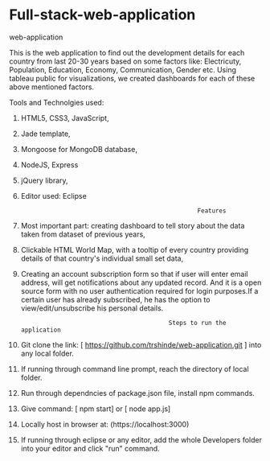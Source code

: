 # Full-stack-web-application
web-application


This is the web application to find out the development details for each country from 
last 20-30 years based on some factors like: Electricuty, Population, Education, Economy, Communication, Gender etc.
Using tableau public for visualizations, we created dashboards for each of these above mentioned factors.

Tools and Technolgies used:
1) HTML5, CSS3, JavaScript,
2) Jade template,
3) Mongoose for MongoDB database,
4) NodeJS, Express
5) jQuery library,
6) Editor used: Eclipse

                                                        Features
                                                        
1) Most important part: creating dashboard to tell story about the data taken from dataset of previous years,
2) Clickable HTML World Map, with a tooltip of every country providing details of that country's individual small set data,
3) Creating an account subscription form so that if user will enter email address, will get notifications about 
any updated record. And it is a open source form with no user authentication required for login purposes.If a certain user has already subscribed, he has the option to view/edit/unsubscribe his personal details.

                                                Steps to run the application
                                                
1) Git clone the link: [ https://github.com/trshinde/web-application.git ] into any local folder.
2) If running through command line prompt, reach the directory of local folder.
3) Run through dependncies of package.json file, install npm commands.
4) Give command: [ npm start] or [ node app.js]
5) Locally host in browser at: (https://localhost:3000)
6) If running through eclipse or any editor, add the whole Developers folder into your editor and  click "run" command.

        
